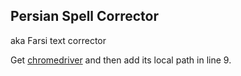 ## Persian Spell Corrector
aka Farsi text corrector

Get [chromedriver](https://chromedriver.chromium.org/downloads) and then add its local path in line 9.
